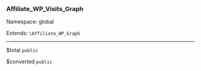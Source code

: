 ### Affiliate_WP_Visits_Graph

Namespace: global

Extends: `\Affiliate_WP_Graph`

----


$total
`public` 


$converted
`public` 

